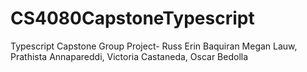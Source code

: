 # CS4080CapstoneTypescript
Typescript Capstone Group Project- Russ Erin Baquiran Megan Lauw, Prathista Annapareddi, Victoria Castaneda, Oscar Bedolla 
